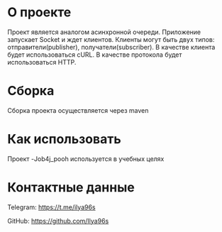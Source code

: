 # О проекте

Проект является аналогом асинхронной очереди.
Приложение запускает Socket и ждет клиентов.
Клиенты могут быть двух типов: отправители(publisher), получатели(subscriber).
В качестве клиента будет использоваться cURL.
В качестве протокола будет использоваться HTTP.
# Сборка

Сборка проекта осуществляется через maven

# Как использовать

Проект -Job4j_pooh используется в учебных целях

# Контактные данные
Telegram: https://t.me/ilya96s

GitHub: https://github.com/Ilya96s
